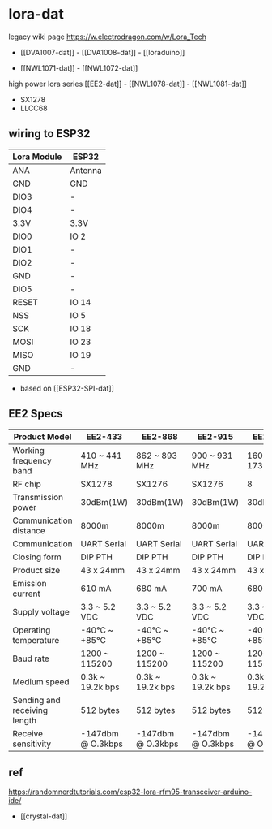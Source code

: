 # lora-dat

legacy wiki page
https://w.electrodragon.com/w/Lora_Tech



- [[DVA1007-dat]] - [[DVA1008-dat]] - [[loraduino]]

- [[NWL1071-dat]] - [[NWL1072-dat]]

high power lora series [[EE2-dat]] - [[NWL1078-dat]] - [[NWL1081-dat]]

- SX1278
- LLCC68

## wiring to ESP32

| Lora Module | ESP32   |
| ----------- | ------- |
| ANA         | Antenna |
| GND         | GND     |
| DIO3        | -       |
| DIO4        | -       |
| 3.3V        | 3.3V    |
| DIO0        | IO 2    |
| DIO1        | -       |
| DIO2        | -       |
| GND         | -       |
| DIO5        | -       |
| RESET       | IO 14   |
| NSS         | IO 5    |
| SCK         | IO 18   |
| MOSI        | IO 23   |
| MISO        | IO 19   |
| GND         | -       |

- based on [[ESP32-SPI-dat]]

## EE2 Specs

| Product Model                | EE2-433           | EE2-868           | EE2-915           | EE2-170           |
| ---------------------------- | ----------------- | ----------------- | ----------------- | ----------------- |
| Working frequency band       | 410 ~ 441 MHz     | 862 ~ 893 MHz     | 900 ~ 931 MHz     | 160 ~ 173.5 MHz   |
| RF chip                      | SX1278            | SX1276            | SX1276            | 8                 |
| Transmission power           | 30dBm(1W)         | 30dBm(1W)         | 30dBm(1W)         | 30dBm(1W)         |
| Communication distance       | 8000m             | 8000m             | 8000m             | 8000m             |
| Communication                | UART Serial       | UART Serial       | UART Serial       | UART Serial       |
| Closing form                 | DIP PTH           | DIP PTH           | DIP PTH           | DIP PTH           |
| Product size                 | 43 x 24mm         | 43 x 24mm         | 43 x 24mm         | 43 x 24mm         |
| Emission current             | 610 mA            | 680 mA            | 700 mA            | 680 mA            |
| Supply voltage               | 3.3 ~ 5.2 VDC     | 3.3 ~ 5.2 VDC     | 3.3 ~ 5.2 VDC     | 3.3 ~ 5.2 VDC     |
| Operating temperature        | -40℃ ~ +85℃       | -40℃ ~ +85℃       | -40℃ ~ +85℃       | -40℃ ~ +85℃       |
| Baud rate                    | 1200 ~ 115200     | 1200 ~ 115200     | 1200 ~ 115200     | 1200 ~ 115200     |
| Medium speed                 | 0.3k ~ 19.2k bps  | 0.3k ~ 19.2k bps  | 0.3k ~ 19.2k bps  | 0.3k ~ 19.2k bps  |
| Sending and receiving length | 512 bytes         | 512 bytes         | 512 bytes         | 512 bytes         |
| Receive sensitivity          | -147dbm @ O.3kbps | -147dbm @ O.3kbps | -147dbm @ O.3kbps | -147dbm @ O.3kbps |

## ref

https://randomnerdtutorials.com/esp32-lora-rfm95-transceiver-arduino-ide/

- [[crystal-dat]]